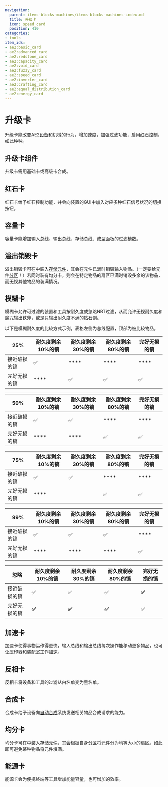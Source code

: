 ```yaml
---
navigation:
  parent: items-blocks-machines/items-blocks-machines-index.md
  title: 升级卡
  icon: speed_card
  position: 410
categories:
- tools
item_ids:
- ae2:basic_card
- ae2:advanced_card
- ae2:redstone_card
- ae2:capacity_card
- ae2:void_card
- ae2:fuzzy_card
- ae2:speed_card
- ae2:inverter_card
- ae2:crafting_card
- ae2:equal_distribution_card
- ae2:energy_card
---
```


# 升级卡

<Row>
  <ItemImage id="redstone_card" scale="2" />

  <ItemImage id="capacity_card" scale="2" />

  <ItemImage id="void_card" scale="2" />

  <ItemImage id="fuzzy_card" scale="2" />

  <ItemImage id="speed_card" scale="2" />

  <ItemImage id="inverter_card" scale="2" />

  <ItemImage id="crafting_card" scale="2" />

  <ItemImage id="equal_distribution_card" scale="2" />

  <ItemImage id="energy_card" scale="2" />
</Row>

升级卡能改变AE2[设备](../ae2-mechanics/devices.md)和机械的行为，增加速度，加强过滤功能，启用红石控制，如此种种。

## 升级卡组件

<Row>
  <ItemImage id="basic_card" scale="2" />

  <ItemImage id="advanced_card" scale="2" />
</Row>

升级卡需用基础卡或高级卡合成。

<Row>
  <RecipeFor id="basic_card" />

  <RecipeFor id="advanced_card" />
</Row>

## 红石卡

<ItemImage id="redstone_card" scale="2" />

红石卡给予红石控制功能，并会向装置的GUI中加入对应多种红石信号状况的切换按钮。

<RecipeFor id="redstone_card" />

## 容量卡

<ItemImage id="capacity_card" scale="2" />

容量卡能增加输入总线、输出总线、存储总线、成型面板的过滤槽数。

<RecipeFor id="capacity_card" />

## 溢出销毁卡

<ItemImage id="void_card" scale="2" />

溢出销毁卡可在<ItemLink id="cell_workbench" />中装入[存储元件](storage_cells.md)，其会在元件已满时销毁输入物品。（一定要给元件[分区](cell_workbench.md)！）若同时装有均分卡，则会在特定物品的扇区已满时销毁多余的该物品，而无视其他物品的装满情况。

<RecipeFor id="void_card" />

## 模糊卡

<ItemImage id="fuzzy_card" scale="2" />

模糊卡允许可过滤的装置和工具按耐久度或忽略NBT过滤，从而允许无视耐久度和魔咒输出铁斧，或是只输出耐久度不满的钻石剑。

以下是模糊耐久度的比较方式示例，表格左侧为总线配置，顶部为被比较物品。

| 25%          | 耐久度剩余10%的镐 | 耐久度剩余30%的镐 | 耐久度剩余80%的镐 | 完好无损的镐 |
| ------------ | ------------------- | ------------------- | ------------------- | ------------ |
| 接近破损的镐 | ✅                   | \*\*\*\*            | \*\*\*\*            | \*\*\*\*     |
| 完好无损的镐 | \*\*\*\*            | ✅                   | ✅                   | ✅            |

| 50%          | 耐久度剩余10%的镐 | 耐久度剩余30%的镐 | 耐久度剩余80%的镐 | 完好无损的镐 |
| ------------ | ------------------- | ------------------- | ------------------- | ------------ |
| 接近破损的镐 | ✅                   | ✅                   | \*\*\*\*            | \*\*\*\*     |
| 完好无损的镐 | \*\*\*\*            | \*\*\*\*            | ✅                   | ✅            |

| 75%          | 耐久度剩余10%的镐 | 耐久度剩余30%的镐 | 耐久度剩余80%的镐 | 完好无损的镐 |
| ------------ | ------------------- | ------------------- | ------------------- | ------------ |
| 接近破损的镐 | ✅                   | ✅                   | \*\*\*\*            | \*\*\*\*     |
| 完好无损的镐 | \*\*\*\*            |                     | ✅                   | ✅            |

| 99%          | 耐久度剩余10%的镐 | 耐久度剩余30%的镐 | 耐久度剩余80%的镐 | 完好无损的镐 |
| ------------ | ------------------- | ------------------- | ------------------- | ------------ |
| 接近破损的镐 | ✅                   | ✅                   | ✅                   | \*\*\*\*     |
| 完好无损的镐 | \*\*\*\*            | \*\*\*\*            | \*\*\*\*            | ✅            |

| 忽略         | 耐久度剩余10%的镐 | 耐久度剩余30%的镐 | 耐久度剩余80%的镐 | 完好无损的镐 |
| ------------ | ------------------- | ------------------- | ------------------- | ------------ |
| 接近破损的镐 | ✅                   | ✅                   | ✅                   | **✅**        |
| 完好无损的镐 | **✅**               | **✅**               | **✅**               | ✅            |

<RecipeFor id="fuzzy_card" />

## 加速卡

<ItemImage id="speed_card" scale="2" />

加速卡使得事物运作得更快，输入总线和输出总线每次操作能移动更多物品，也可让压印器和装配室工作加速。

<RecipeFor id="speed_card" />

## 反相卡

<ItemImage id="inverter_card" scale="2" />

反相卡将设备和工具的过滤从白名单变为黑名单。

<RecipeFor id="inverter_card" />

## 合成卡

<ItemImage id="crafting_card" scale="2" />

合成卡给予设备向[自动合成](../ae2-mechanics/autocrafting.md)系统发送相关物品合成请求的能力。

<RecipeFor id="crafting_card" />

## 均分卡

<ItemImage id="equal_distribution_card" scale="2" />

均分卡可在<ItemLink id="cell_workbench" />中装入[存储元件](storage_cells.md)，其会根据自身[分区](cell_workbench.md)将元件分为均等大小的扇区。如此即可避免某种物品将元件填满。

<RecipeFor id="equal_distribution_card" />

## 能源卡

<ItemImage id="energy_card" scale="2" />

能源卡会为便携终端等工具增加能量容量，也可增加<ItemLink id="vibration_chamber" />的效率。

<RecipeFor id="energy_card" />
